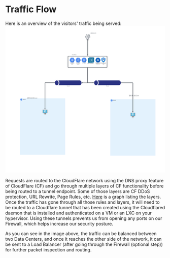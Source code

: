 # Traffic Flow

Here is an overview of the visitors' traffic being served:
![architecture](../../../assets/images/traffic-flow-CloudFlare.png)

Requests are routed to the CloudFlare network using the DNS proxy feature of CloudFlare (CF) and go through multiple layers of CF functionality before being routed to a tunnel endpoint. Some of those layers are CF DDoS protection, URL Rewrite, Page Rules, etc. [Here](../assets/images/Cloudflare-traffic%20sequence.png) is a graph listing the layers. Once the traffic has gone through all those rules and layers, it will need to be routed to a Cloudflare tunnel that has been created using the Cloudflared daemon that is installed and authenticated on a VM or an LXC on your hypervisor. Using these tunnels prevents us from opening any ports on our Firewall, which helps increase our security posture.

As you can see in the image above, the traffic can be balanced between two Data Centers, and once it reaches the other side of the network, it can be sent to a Load Balancer (after going through the Firewall (optional step)) for further packet inspection and routing.

